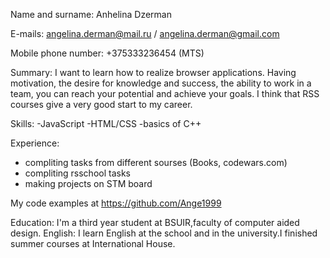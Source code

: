 Name and surname: 
Anhelina Dzerman

E-mails: 
angelina.derman@mail.ru / angelina.derman@gmail.com

Mobile phone number: 
+375333236454 (MTS) 

Summary: 
I want to learn how to realize browser applications.
Having motivation, the desire for knowledge and success, the ability to work in a team, you can reach your potential and achieve your goals.
I think that RSS courses give a very good start to my career.

Skills: 
-JavaScript
-HTML/CSS
-basics of C++

Experience: 
- compliting tasks from different sourses (Books, codewars.com) 
- compliting rsschool tasks 
- making projects on STM board 

My code examples at https://github.com/Ange1999 

Education: 
I'm a third year student at BSUIR,faculty of computer aided design.
English: 
I learn English at the school and in the university.I finished summer courses at International House.